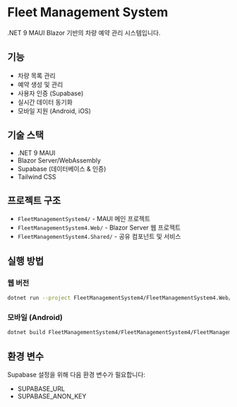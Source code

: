 # Fleet Management System

.NET 9 MAUI Blazor 기반의 차량 예약 관리 시스템입니다.

## 기능

- 차량 목록 관리
- 예약 생성 및 관리
- 사용자 인증 (Supabase)
- 실시간 데이터 동기화
- 모바일 지원 (Android, iOS)

## 기술 스택

- .NET 9 MAUI
- Blazor Server/WebAssembly
- Supabase (데이터베이스 & 인증)
- Tailwind CSS

## 프로젝트 구조

- `FleetManagementSystem4/` - MAUI 메인 프로젝트
- `FleetManagementSystem4.Web/` - Blazor Server 웹 프로젝트
- `FleetManagementSystem4.Shared/` - 공유 컴포넌트 및 서비스

## 실행 방법

### 웹 버전
```bash
dotnet run --project FleetManagementSystem4/FleetManagementSystem4.Web/
```

### 모바일 (Android)
```bash
dotnet build FleetManagementSystem4/FleetManagementSystem4/FleetManagementSystem4.csproj -f net9.0-android
```

## 환경 변수

Supabase 설정을 위해 다음 환경 변수가 필요합니다:
- SUPABASE_URL
- SUPABASE_ANON_KEY
